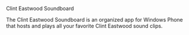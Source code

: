 Clint Eastwood Soundboard

The Clint Eastwood Soundboard is an organized app for Windows Phone that hosts and plays all your favorite Clint Eastwood sound clips. 